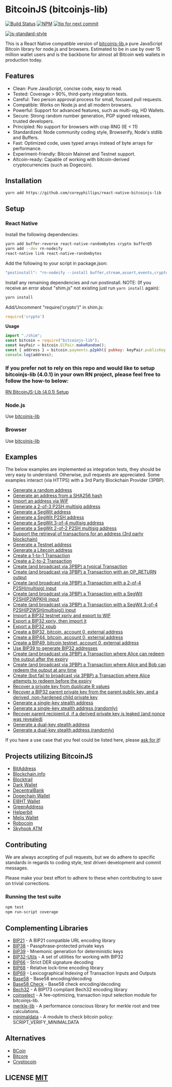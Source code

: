 # BitcoinJS (bitcoinjs-lib)
[![Build Status](https://travis-ci.org/bitcoinjs/bitcoinjs-lib.png?branch=master)](https://travis-ci.org/bitcoinjs/bitcoinjs-lib)
[![NPM](https://img.shields.io/npm/v/bitcoinjs-lib.svg)](https://www.npmjs.org/package/bitcoinjs-lib)
[![tip for next commit](https://tip4commit.com/projects/735.svg)](http://tip4commit.com/projects/735)

[![js-standard-style](https://cdn.rawgit.com/feross/standard/master/badge.svg)](https://github.com/feross/standard)

This is a React Native compatible version of [bitcoinjs-lib,](https://github.com/bitcoinjs/bitcoinjs-lib)a pure JavaScript Bitcoin library for node.js and browsers.
Estimated to be in use by over 15 million wallet users and is the backbone for almost all Bitcoin web wallets in production today.


## Features
- Clean: Pure JavaScript, concise code, easy to read.
- Tested: Coverage > 90%, third-party integration tests.
- Careful: Two person approval process for small, focused pull requests.
- Compatible: Works on Node.js and all modern browsers.
- Powerful: Support for advanced features, such as multi-sig, HD Wallets.
- Secure: Strong random number generation, PGP signed releases, trusted developers.
- Principled: No support for browsers with crap RNG (IE < 11)
- Standardized: Node community coding style, Browserify, Node's stdlib and Buffers.
- Fast: Optimized code, uses typed arrays instead of byte arrays for performance.
- Experiment-friendly: Bitcoin Mainnet and Testnet support.
- Altcoin-ready: Capable of working with bitcoin-derived cryptocurrencies (such as Dogecoin).

## Installation
``` bash
yarn add https://github.com/coreyphillips/react-native-bitcoinjs-lib
```

## Setup

### React Native
Install the following dependencies:
``` bash
yarn add buffer-reverse react-native-randombytes crypto buffer@5
yarn add --dev rn-nodeify
react-native link react-native-randombytes
```
Add the following to your script in package.json: 

``` javascript
"postinstall": "rn-nodeify --install buffer,stream,assert,events,crypto,vm --hack"
```

Install any remaining dependencies and run postinstall.
 NOTE: (If you receive an error about "shim.js" not existing just run `yarn install` again): 

``` bash
yarn install
```

Add/Uncomment "require('crypto')" in shim.js: 

``` javascript
require('crypto')
```



**Usage**
``` javascript
import "./shim";
const bitcoin = require("bitcoinjs-lib");
const keyPair = bitcoin.ECPair.makeRandom();
const { address } = bitcoin.payments.p2pkh({ pubkey: keyPair.publicKey });
console.log(address);
```

### If you prefer not to rely on this repo and would like to setup bitcoinjs-lib (4.0.1) in your own RN project, please feel free to follow the how-to below:
[RN BitcoinJS-Lib (4.0.1) Setup](https://gist.github.com/coreyphillips/f33d86f3d2307e58f0a5686e6cfc8a7e)

### Node.js
Use [bitcoinjs-lib](https://github.com/bitcoinjs/bitcoinjs-lib)

### Browser
Use [bitcoinjs-lib](https://github.com/bitcoinjs/bitcoinjs-lib)

## Examples
The below examples are implemented as integration tests, they should be very easy to understand.
Otherwise, pull requests are appreciated.
Some examples interact (via HTTPS) with a 3rd Party Blockchain Provider (3PBP).

- [Generate a random address](https://github.com/bitcoinjs/bitcoinjs-lib/blob/master/test/integration/addresses.js#L12)
- [Generate an address from a SHA256 hash](https://github.com/bitcoinjs/bitcoinjs-lib/blob/master/test/integration/addresses.js#L19)
- [Import an address via WIF](https://github.com/bitcoinjs/bitcoinjs-lib/blob/master/test/integration/addresses.js#L29)
- [Generate a 2-of-3 P2SH multisig address](https://github.com/bitcoinjs/bitcoinjs-lib/blob/master/test/integration/addresses.js#L36)
- [Generate a SegWit address](https://github.com/bitcoinjs/bitcoinjs-lib/blob/master/test/integration/addresses.js#L50)
- [Generate a SegWit P2SH address](https://github.com/bitcoinjs/bitcoinjs-lib/blob/master/test/integration/addresses.js#L60)
- [Generate a SegWit 3-of-4 multisig address](https://github.com/bitcoinjs/bitcoinjs-lib/blob/master/test/integration/addresses.js#L71)
- [Generate a SegWit 2-of-2 P2SH multisig address](https://github.com/bitcoinjs/bitcoinjs-lib/blob/master/test/integration/addresses.js#L86)
- [Support the retrieval of transactions for an address (3rd party blockchain)](https://github.com/bitcoinjs/bitcoinjs-lib/blob/master/test/integration/addresses.js#L100)
- [Generate a Testnet address](https://github.com/bitcoinjs/bitcoinjs-lib/blob/master/test/integration/addresses.js#L121)
- [Generate a Litecoin address](https://github.com/bitcoinjs/bitcoinjs-lib/blob/master/test/integration/addresses.js#L131)
- [Create a 1-to-1 Transaction](https://github.com/bitcoinjs/bitcoinjs-lib/blob/master/test/integration/transactions.js#L14)
- [Create a 2-to-2 Transaction](https://github.com/bitcoinjs/bitcoinjs-lib/blob/master/test/integration/transactions.js#L28)
- [Create (and broadcast via 3PBP) a typical Transaction](https://github.com/bitcoinjs/bitcoinjs-lib/blob/master/test/integration/transactions.js#L46)
- [Create (and broadcast via 3PBP) a Transaction with an OP\_RETURN output](https://github.com/bitcoinjs/bitcoinjs-lib/blob/master/test/integration/transactions.js#L88)
- [Create (and broadcast via 3PBP) a Transaction with a 2-of-4 P2SH(multisig) input](https://github.com/bitcoinjs/bitcoinjs-lib/blob/master/test/integration/transactions.js#L115)
- [Create (and broadcast via 3PBP) a Transaction with a SegWit P2SH(P2WPKH) input](https://github.com/bitcoinjs/bitcoinjs-lib/blob/master/test/integration/transactions.js#L151)
- [Create (and broadcast via 3PBP) a Transaction with a SegWit 3-of-4 P2SH(P2WSH(multisig)) input](https://github.com/bitcoinjs/bitcoinjs-lib/blob/master/test/integration/transactions.js#L183)
- [Import a BIP32 testnet xpriv and export to WIF](https://github.com/bitcoinjs/bitcoinjs-lib/blob/master/test/integration/bip32.js#L8)
- [Export a BIP32 xpriv, then import it](https://github.com/bitcoinjs/bitcoinjs-lib/blob/master/test/integration/bip32.js#L15)
- [Export a BIP32 xpub](https://github.com/bitcoinjs/bitcoinjs-lib/blob/master/test/integration/bip32.js#L26)
- [Create a BIP32, bitcoin, account 0, external address](https://github.com/bitcoinjs/bitcoinjs-lib/blob/master/test/integration/bip32.js#L35)
- [Create a BIP44, bitcoin, account 0, external address](https://github.com/bitcoinjs/bitcoinjs-lib/blob/master/test/integration/bip32.js#L50)
- [Create a BIP49, bitcoin testnet, account 0, external address](https://github.com/bitcoinjs/bitcoinjs-lib/blob/master/test/integration/bip32.js#L66)
- [Use BIP39 to generate BIP32 addresses](https://github.com/bitcoinjs/bitcoinjs-lib/blob/master/test/integration/bip32.js#L83)
- [Create (and broadcast via 3PBP) a Transaction where Alice can redeem the output after the expiry](https://github.com/bitcoinjs/bitcoinjs-lib/blob/master/test/integration/cltv.js#L37)
- [Create (and broadcast via 3PBP) a Transaction where Alice and Bob can redeem the output at any time](https://github.com/bitcoinjs/bitcoinjs-lib/blob/master/test/integration/cltv.js#L71)
- [Create (but fail to broadcast via 3PBP) a Transaction where Alice attempts to redeem before the expiry](https://github.com/bitcoinjs/bitcoinjs-lib/blob/master/test/integration/cltv.js#L104)
- [Recover a private key from duplicate R values](https://github.com/bitcoinjs/bitcoinjs-lib/blob/master/test/integration/crypto.js#L14)
- [Recover a BIP32 parent private key from the parent public key, and a derived, non-hardened child private key](https://github.com/bitcoinjs/bitcoinjs-lib/blob/master/test/integration/crypto.js#L115)
- [Generate a single-key stealth address](https://github.com/bitcoinjs/bitcoinjs-lib/blob/master/test/integration/stealth.js#L70:)
- [Generate a single-key stealth address (randomly)](https://github.com/bitcoinjs/bitcoinjs-lib/blob/master/test/integration/stealth.js#L89:)
- [Recover parent recipient.d, if a derived private key is leaked (and nonce was revealed)](https://github.com/bitcoinjs/bitcoinjs-lib/blob/master/test/integration/stealth.js#L105)
- [Generate a dual-key stealth address](https://github.com/bitcoinjs/bitcoinjs-lib/blob/master/test/integration/stealth.js#L122)
- [Generate a dual-key stealth address (randomly)](https://github.com/bitcoinjs/bitcoinjs-lib/blob/master/test/integration/stealth.js#L145)

If you have a use case that you feel could be listed here, please [ask for it](https://github.com/bitcoinjs/bitcoinjs-lib/issues/new)!


## Projects utilizing BitcoinJS
- [BitAddress](https://www.bitaddress.org)
- [Blockchain.info](https://blockchain.info/wallet)
- [Blocktrail](https://www.blocktrail.com/)
- [Dark Wallet](https://www.darkwallet.is/)
- [DecentralBank](http://decentralbank.com/)
- [Dogechain Wallet](https://dogechain.info)
- [EI8HT Wallet](http://ei8.ht/)
- [GreenAddress](https://greenaddress.it)
- [Helperbit](https://helperbit.com)
- [Melis Wallet](https://melis.io)
- [Robocoin](https://wallet.robocoin.com)
- [Skyhook ATM](http://projectskyhook.com)


## Contributing
We are always accepting of pull requests, but we do adhere to specific standards in regards to coding style, test driven development and commit messages.

Please make your best effort to adhere to these when contributing to save on trivial corrections.


### Running the test suite

``` bash
npm test
npm run-script coverage
```

## Complementing Libraries
- [BIP21](https://github.com/bitcoinjs/bip21) - A BIP21 compatible URL encoding library
- [BIP38](https://github.com/bitcoinjs/bip38) - Passphrase-protected private keys
- [BIP39](https://github.com/bitcoinjs/bip39) - Mnemonic generation for deterministic keys
- [BIP32-Utils](https://github.com/bitcoinjs/bip32-utils) - A set of utilities for working with BIP32
- [BIP66](https://github.com/bitcoinjs/bip66) - Strict DER signature decoding
- [BIP68](https://github.com/bitcoinjs/bip68) - Relative lock-time encoding library
- [BIP69](https://github.com/bitcoinjs/bip69) - Lexicographical Indexing of Transaction Inputs and Outputs
- [Base58](https://github.com/cryptocoinjs/bs58) - Base58 encoding/decoding
- [Base58 Check](https://github.com/bitcoinjs/bs58check) - Base58 check encoding/decoding
- [Bech32](https://github.com/bitcoinjs/bech32) - A BIP173 compliant Bech32 encoding library
- [coinselect](https://github.com/bitcoinjs/coinselect) - A fee-optimizing, transaction input selection module for bitcoinjs-lib.
- [merkle-lib](https://github.com/bitcoinjs/merkle-lib) - A performance conscious library for merkle root and tree calculations.
- [minimaldata](https://github.com/bitcoinjs/minimaldata) - A module to check bitcoin policy: SCRIPT_VERIFY_MINIMALDATA


## Alternatives
- [BCoin](https://github.com/indutny/bcoin)
- [Bitcore](https://github.com/bitpay/bitcore)
- [Cryptocoin](https://github.com/cryptocoinjs/cryptocoin)


## LICENSE [MIT](LICENSE)
